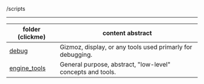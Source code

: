 /scripts

---


| folder (clickme)              | content abstract                                          |
|-------------------------------|-----------------------------------------------------------|
| [debug](debug/)   | Gizmoz, display, or any tools used primarly for debugging.|
| [engine_tools](engine_tools/) | General purpose, abstract, "low-level" concepts and tools. |